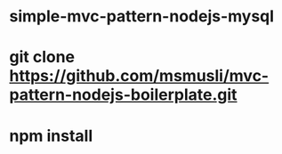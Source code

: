 # simple-mvc-pattern-nodejs-mysql

# git clone https://github.com/msmusli/mvc-pattern-nodejs-boilerplate.git
# npm install
